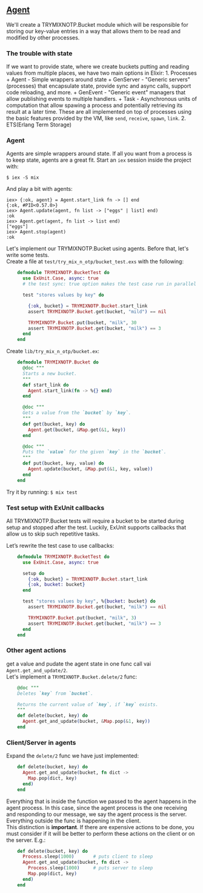 ## [Agent](http://elixir-lang.org/getting-started/mix-otp/agent.html)
We'll create a TRYMIXNOTP.Bucket module which will be responsible for storing our key-value entries in a way that allows them to be read and modified by other processes.
### The trouble with state
If we want to provide state, where we create buckets putting and reading values from multiple places, we have two main options in Elixir:
    1. Processes
        + Agent - Simple wrappers around state
        + GenServer - "Generic servers"(processes) that encapsulate state, provide sync and async calls, support code reloading, and more.
        + GenEvent - "Generic event" managers that allow publishing events to multiple handlers.
        + Task - Asynchronous units of computation that allow spawing a process and potentially retrieving its result at a later time.
    These are all implemented on top of processes using the basic features provided by the VM, like `send`, `receive`, `spawn`, `link`.
    2. ETS(Erlang Term Storage)

### Agent
Agents are simple wrappers around state. If all you want from a process is to keep state, agents are a great fit. Start an `iex` session inside the project with:

    $ iex -S mix
And play a bit with agents:
    
    iex> {:ok, agent} = Agent.start_link fn -> [] end
    {:ok, #PID<0.57.0>}
    iex> Agent.update(agent, fn list -> ["eggs" | list] end)
    :ok
    iex> Agent.get(agent, fn list -> list end)
    ["eggs"]
    iex> Agent.stop(agent)
    :ok

Let's implement our TRYMIXNOTP.Bucket using agents. Before that, let's write some tests.   
Create a file at `test/try_mix_n_otp/bucket_test.exs` with the following:
``` elixir
    defmodule TRYMIXNOTP.BucketTest do 
      use ExUnit.Case, async: true
      # the test sync: true option makes the test case run in parallel with other :async test cases

      test "stores values by key" do

        {:ok, bucket} = TRYMIXNOTP.Bucket.start_link
        assert TRYMIXNOTP.Bucket.get(bucket, "mild") == nil

        TRYMIXNOTP.Bucket.put(bucket, "milk", 30
        assert TRYMIXNOTP.Bucket.get(bucket, "milk") == 3
      end
    end
```

Create `lib/try_mix_n_otp/bucket.ex`:

``` elixir
    defmodule TRYMIXNOTP.Bucket do
      @doc """
      Starts a new bucket.
      """
      def start_link do
        Agent.start_link(fn -> %{} end)
      end

      @doc """
      Gets a value from the `bucket` by `key`.
      """
      def get(bucket, key) do
        Agent.get(bucket, &Map.get(&1, key))
      end

      @doc """
      Puts the `value` for the given `key` in the `bucket`.
      """
      def put(bucket, key, value) do
        Agent.update(bucket, &Map.put(&1, key, value))
      end
    end
```
Try it by running: `$ mix test`

### Test setup with ExUnit callbacks
All TRYMIXNOTP.Bucket tests will require a bucket to be started during setup and stopped after the test. Luckily, ExUnit supports callbacks that allow us to skip such repetitive tasks.   

Let’s rewrite the test case to use callbacks:

``` elixir
    defmodule TRYMIXNOTP.BucketTest do
      use ExUnit.Case, async: true

      setup do
        {:ok, bucket} = TRYMIXNOTP.Bucket.start_link
        {:ok, bucket: bucket}
      end

      test "stores values by key", %{bucket: bucket} do
        assert TRYMIXNOTP.Bucket.get(bucket, "milk") == nil

        TRYMIXNOTP.Bucket.put(bucket, "milk", 3)
        assert TRYMIXNOTP.Bucket.get(bucket, "milk") == 3
      end
    end
```

### Other agent actions
get a value and pudate the agent state in one func call vai `Agent.get_and_update/2`.   
Let's implement a `TRYMIXNOTP.Bucket.delete/2` func:
    
``` elixir
    @doc """
    Deletes `key` from `bucket`.

    Returns the current value of `key`, if `key` exists.
    """
    def delete(bucket, key) do
      Agent.get_and_update(bucket, &Map.pop(&1, key))
    end
```

### Client/Server in agents
Expand the `delete/2` func we have just implemented:
    
``` elixir
    def delete(bucket, key) do
      Agent.get_and_update(bucket, fn dict ->
        Map.pop(dict, key)
      end)
    end
```
Everything that is inside the function we passed to the agent happens in the agent process. In this case, since the agent process is the one receiving and responding to our message, we say the agent process is the server. Everything outside the func is happening in the client.  
This distinction is **important**. If there are expensive actions to be done, you must consider if it will be better to perform these actions on the client or on the server. E.g.:

``` elixir    
    def delete(bucket, key) do
      Process.sleep(1000)       # puts client to sleep
      Agent.get_and_update(bucket, fn dict ->
        Process.sleep(1000)     # puts server to sleep
        Map.pop(dict, key)
      end)
    end
```
